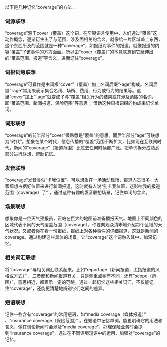 以下是几种记忆“coverage”的方法：

### 词源联想
“coverage”源于cover（覆盖）这个词。在早期语言使用中，人们通过“覆盖”这一动作概念，逐渐衍生出了与范围、涉及面相关的含义。就像给一片区域盖上东西，这个东西所及的范围就是一种“coverage”，如报纸对事件的报道，就像报道的内容“覆盖”了该事件的方方面面。所以由“cover（覆盖）”的本意联想到它延伸出的“覆盖范围、报道”等含义，进而记住“coverage”。 

### 词根词缀联想
“coverage”可看作是由词根“cover”（覆盖）加上名词后缀“-age”构成。名词后缀“-age”常用来表示集合名词、场所、费用、行为或行为的结果等。这里“cover”加上“-age”就变成了与“覆盖”相关行为的结果或其涉及范围的名词，即“覆盖范围、新闻报道、保险范围”等意思 ，借助这种词根词缀的构成来记忆单词。

### 词形联想
“coverage”的前半部分“cover”很熟悉是“覆盖”的意思。而后半部分“age”可联想为“时代”。想象在某个时代，信息传播的“覆盖”范围不断扩大，比如现在互联网时代，新闻的“coverage”（报道范围）比过去任何时候都广泛。把单词拆分成熟悉部分进行联想，帮助记忆。

### 发音联想
“coverage”发音类似“卡我位置”。可以想象在一场活动现场，报道人员很多，大家都想占据好位置来进行新闻报道，这时就有人说“别卡我位置，这影响我的报道范围（coverage）了” ，通过这种有趣的发音联想场景，记住单词的含义。

### 场景联想
想象你是一位天气预报员，正站在巨大的地图前准备播报天气。地图上不同颜色的区域代表不同的天气覆盖范围（coverage），你要向观众清晰地介绍每个区域的天气状况。又或者你在看一份报纸，报纸上对各种事件的详细报道，这就是新闻的coverage。通过构建这些具体的场景，让“coverage”这个词融入其中，加深记忆。

### 相关词汇联想
将“coverage”与相关词汇联系起来。比如“reportage（新闻报道，尤指报道的风格或方式）” ，二者都和新闻报道有关，只是侧重点稍有不同；还有“scope（范围）”，意思相近，都表示一定的范畴。通过一起记忆这些相关词汇，不仅能记住“coverage”，还能更清楚地辨别它们之间的差异。

### 短语联想
记住一些含有“coverage”的常用短语，如“media coverage（媒体报道）” 、“insurance coverage（保险范围）” 。在短语中记忆单词，能更明确它的用法和含义，像在谈论新闻时会涉及“media coverage”，办理保险业务时会提到“insurance coverage”，通过在不同语境短语中的运用，加强对“coverage”的记忆。 